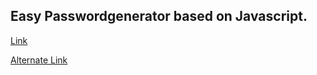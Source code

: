 ## Easy Passwordgenerator based on Javascript.

[Link](https://pw.js0.ch)

[Alternate Link](https://saschazesiger.github.io/PasswortGenerator/)

